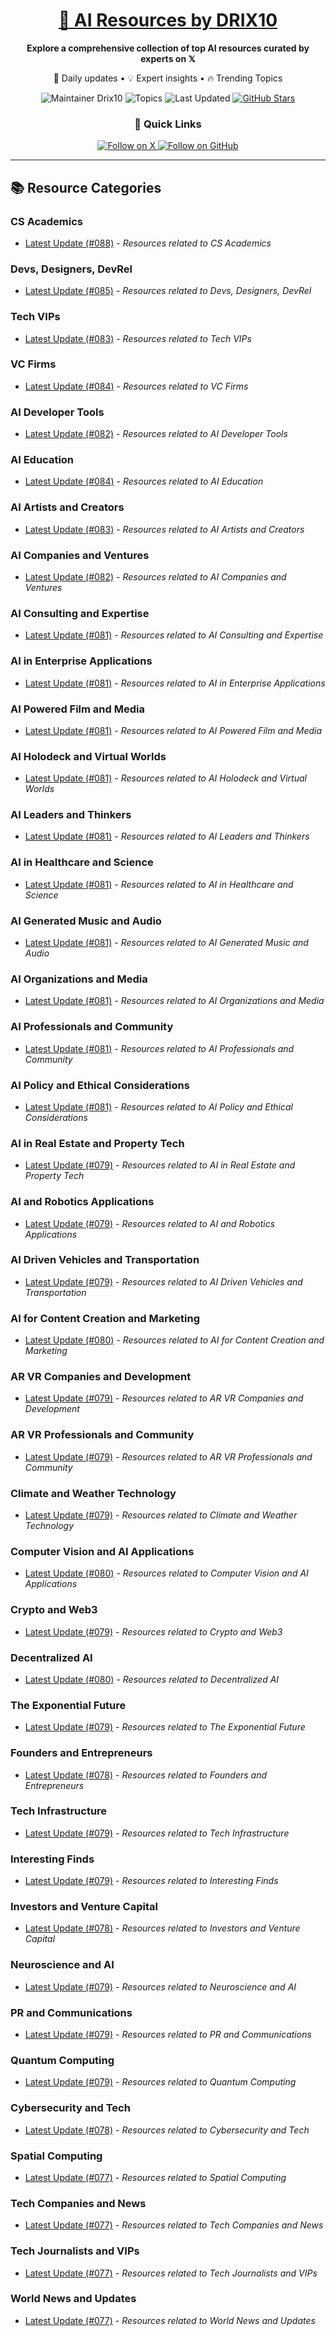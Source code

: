 
<div align="center">
  <h1><a href="https://x.com/DRIX_10_" target="_blank">🚀 AI Resources by DRIX10</a></h1>
  <p><strong>Explore a comprehensive collection of top AI resources curated by experts on 𝕏</strong></p>
  <p>🌟 Daily updates • 💡 Expert insights • 🔥 Trending Topics</p>

  <img src="https://img.shields.io/badge/Maintainer-Drix10-blue?style=for-the-badge" alt="Maintainer Drix10" />
  <img src="https://img.shields.io/badge/Topics-Everything%2C%20AI-red?style=for-the-badge" alt="Topics" />
  <img src="https://img.shields.io/github/last-commit/Drix10/ai-resources?style=for-the-badge&color=5D6D7E" alt="Last Updated" />
  <a href="https://github.com/Drix10/ai-resources"><img src="https://img.shields.io/github/stars/Drix10/ai-resources?style=for-the-badge&color=yellow" alt="GitHub Stars" /></a>

  <br>

  <h3>🌟 Quick Links</h3>
    <a href="https://x.com/DRIX_10_">
      <img src="https://img.shields.io/badge/Follow_on_𝕏-black?style=for-the-badge&logo=x&logoColor=white" alt="Follow on X" />
    </a>
    <a href="https://github.com/Drix10">
      <img src="https://img.shields.io/badge/Follow_on_GitHub-black?style=for-the-badge&logo=github&logoColor=white" alt="Follow on GitHub" />
    </a>
</div>

---

## 📚 Resource Categories

### CS Academics

*   [Latest Update (#088)](https://github.com/Drix10/ai-resources/blob/main/CS%20Academics/resources-088.md) - *Resources related to CS Academics*

### Devs, Designers, DevRel

*   [Latest Update (#085)](https://github.com/Drix10/ai-resources/blob/main/Devs%2C%20Designers%2C%20DevRel/resources-085.md) - *Resources related to Devs, Designers, DevRel*

### Tech VIPs

*   [Latest Update (#083)](https://github.com/Drix10/ai-resources/blob/main/Tech%20VIPs/resources-083.md) - *Resources related to Tech VIPs*

### VC Firms

*   [Latest Update (#084)](https://github.com/Drix10/ai-resources/blob/main/VC%20Firms/resources-084.md) - *Resources related to VC Firms*

### AI Developer Tools

*   [Latest Update (#082)](https://github.com/Drix10/ai-resources/blob/main/AI%20Developer%20Tools/resources-082.md) - *Resources related to AI Developer Tools*

### AI Education

*   [Latest Update (#084)](https://github.com/Drix10/ai-resources/blob/main/AI%20Education/resources-084.md) - *Resources related to AI Education*

### AI Artists and Creators

*   [Latest Update (#083)](https://github.com/Drix10/ai-resources/blob/main/AI%20Artists%20and%20Creators/resources-083.md) - *Resources related to AI Artists and Creators*

### AI Companies and Ventures

*   [Latest Update (#082)](https://github.com/Drix10/ai-resources/blob/main/AI%20Companies%20and%20Ventures/resources-082.md) - *Resources related to AI Companies and Ventures*

### AI Consulting and Expertise

*   [Latest Update (#081)](https://github.com/Drix10/ai-resources/blob/main/AI%20Consulting%20and%20Expertise/resources-081.md) - *Resources related to AI Consulting and Expertise*

### AI in Enterprise Applications

*   [Latest Update (#081)](https://github.com/Drix10/ai-resources/blob/main/AI%20in%20Enterprise%20Applications/resources-081.md) - *Resources related to AI in Enterprise Applications*

### AI Powered Film and Media

*   [Latest Update (#081)](https://github.com/Drix10/ai-resources/blob/main/AI%20Powered%20Film%20and%20Media/resources-081.md) - *Resources related to AI Powered Film and Media*

### AI Holodeck and Virtual Worlds

*   [Latest Update (#081)](https://github.com/Drix10/ai-resources/blob/main/AI%20Holodeck%20and%20Virtual%20Worlds/resources-081.md) - *Resources related to AI Holodeck and Virtual Worlds*

### AI Leaders and Thinkers

*   [Latest Update (#081)](https://github.com/Drix10/ai-resources/blob/main/AI%20Leaders%20and%20Thinkers/resources-081.md) - *Resources related to AI Leaders and Thinkers*

### AI in Healthcare and Science

*   [Latest Update (#081)](https://github.com/Drix10/ai-resources/blob/main/AI%20in%20Healthcare%20and%20Science/resources-081.md) - *Resources related to AI in Healthcare and Science*

### AI Generated Music and Audio

*   [Latest Update (#081)](https://github.com/Drix10/ai-resources/blob/main/AI%20Generated%20Music%20and%20Audio/resources-081.md) - *Resources related to AI Generated Music and Audio*

### AI Organizations and Media

*   [Latest Update (#081)](https://github.com/Drix10/ai-resources/blob/main/AI%20Organizations%20and%20Media/resources-081.md) - *Resources related to AI Organizations and Media*

### AI Professionals and Community

*   [Latest Update (#081)](https://github.com/Drix10/ai-resources/blob/main/AI%20Professionals%20and%20Community/resources-081.md) - *Resources related to AI Professionals and Community*

### AI Policy and Ethical Considerations

*   [Latest Update (#081)](https://github.com/Drix10/ai-resources/blob/main/AI%20Policy%20and%20Ethical%20Considerations/resources-081.md) - *Resources related to AI Policy and Ethical Considerations*

### AI in Real Estate and Property Tech

*   [Latest Update (#079)](https://github.com/Drix10/ai-resources/blob/main/AI%20in%20Real%20Estate%20and%20Property%20Tech/resources-079.md) - *Resources related to AI in Real Estate and Property Tech*

### AI and Robotics Applications

*   [Latest Update (#079)](https://github.com/Drix10/ai-resources/blob/main/AI%20and%20Robotics%20Applications/resources-079.md) - *Resources related to AI and Robotics Applications*

### AI Driven Vehicles and Transportation

*   [Latest Update (#079)](https://github.com/Drix10/ai-resources/blob/main/AI%20Driven%20Vehicles%20and%20Transportation/resources-079.md) - *Resources related to AI Driven Vehicles and Transportation*

### AI for Content Creation and Marketing

*   [Latest Update (#080)](https://github.com/Drix10/ai-resources/blob/main/AI%20for%20Content%20Creation%20and%20Marketing/resources-080.md) - *Resources related to AI for Content Creation and Marketing*

### AR VR Companies and Development

*   [Latest Update (#079)](https://github.com/Drix10/ai-resources/blob/main/AR%20VR%20Companies%20and%20Development/resources-079.md) - *Resources related to AR VR Companies and Development*

### AR VR Professionals and Community

*   [Latest Update (#079)](https://github.com/Drix10/ai-resources/blob/main/AR%20VR%20Professionals%20and%20Community/resources-079.md) - *Resources related to AR VR Professionals and Community*

### Climate and Weather Technology

*   [Latest Update (#079)](https://github.com/Drix10/ai-resources/blob/main/Climate%20and%20Weather%20Technology/resources-079.md) - *Resources related to Climate and Weather Technology*

### Computer Vision and AI Applications

*   [Latest Update (#080)](https://github.com/Drix10/ai-resources/blob/main/Computer%20Vision%20and%20AI%20Applications/resources-080.md) - *Resources related to Computer Vision and AI Applications*

### Crypto and Web3

*   [Latest Update (#079)](https://github.com/Drix10/ai-resources/blob/main/Crypto%20and%20Web3/resources-079.md) - *Resources related to Crypto and Web3*

### Decentralized AI

*   [Latest Update (#080)](https://github.com/Drix10/ai-resources/blob/main/Decentralized%20AI/resources-080.md) - *Resources related to Decentralized AI*

### The Exponential Future

*   [Latest Update (#079)](https://github.com/Drix10/ai-resources/blob/main/The%20Exponential%20Future/resources-079.md) - *Resources related to The Exponential Future*

### Founders and Entrepreneurs

*   [Latest Update (#078)](https://github.com/Drix10/ai-resources/blob/main/Founders%20and%20Entrepreneurs/resources-078.md) - *Resources related to Founders and Entrepreneurs*

### Tech Infrastructure

*   [Latest Update (#079)](https://github.com/Drix10/ai-resources/blob/main/Tech%20Infrastructure/resources-079.md) - *Resources related to Tech Infrastructure*

### Interesting Finds

*   [Latest Update (#079)](https://github.com/Drix10/ai-resources/blob/main/Interesting%20Finds/resources-079.md) - *Resources related to Interesting Finds*

### Investors and Venture Capital

*   [Latest Update (#078)](https://github.com/Drix10/ai-resources/blob/main/Investors%20and%20Venture%20Capital/resources-078.md) - *Resources related to Investors and Venture Capital*

### Neuroscience and AI

*   [Latest Update (#079)](https://github.com/Drix10/ai-resources/blob/main/Neuroscience%20and%20AI/resources-079.md) - *Resources related to Neuroscience and AI*

### PR and Communications

*   [Latest Update (#079)](https://github.com/Drix10/ai-resources/blob/main/PR%20and%20Communications/resources-079.md) - *Resources related to PR and Communications*

### Quantum Computing

*   [Latest Update (#079)](https://github.com/Drix10/ai-resources/blob/main/Quantum%20Computing/resources-079.md) - *Resources related to Quantum Computing*

### Cybersecurity and Tech

*   [Latest Update (#078)](https://github.com/Drix10/ai-resources/blob/main/Cybersecurity%20and%20Tech/resources-078.md) - *Resources related to Cybersecurity and Tech*

### Spatial Computing

*   [Latest Update (#077)](https://github.com/Drix10/ai-resources/blob/main/Spatial%20Computing/resources-077.md) - *Resources related to Spatial Computing*

### Tech Companies and News

*   [Latest Update (#077)](https://github.com/Drix10/ai-resources/blob/main/Tech%20Companies%20and%20News/resources-077.md) - *Resources related to Tech Companies and News*

### Tech Journalists and VIPs

*   [Latest Update (#077)](https://github.com/Drix10/ai-resources/blob/main/Tech%20Journalists%20and%20VIPs/resources-077.md) - *Resources related to Tech Journalists and VIPs*

### World News and Updates

*   [Latest Update (#077)](https://github.com/Drix10/ai-resources/blob/main/World%20News%20and%20Updates/resources-077.md) - *Resources related to World News and Updates*

